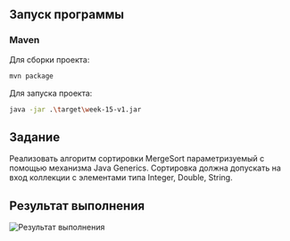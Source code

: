 ## Запуск программы

### Maven

Для сборки проекта:

```sh
mvn package
```

Для запуска проекта:

```sh
java -jar .\target\week-15-v1.jar
```

## Задание
Реализовать алгоритм сортировки MergeSort параметризуемый с помощью механизма Java Generics. 
Сортировка должна допускать на вход коллекции с элементами типа Integer, Double, String.

## Результат выполнения

![Результат выполнения](https://github.com/StudentRoman/java-course/assets/143340583/2019718e-6328-434d-a435-1da7794c2e93)